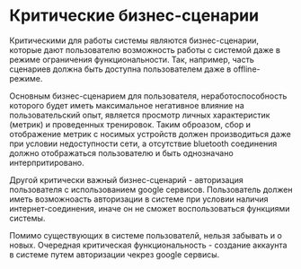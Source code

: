 # Критические бизнес-сценарии
Критическими для работы системы являются бизнес-сценарии, которые дают пользователю возможность работы с системой даже в режиме ограничения функциональности. Так, например, часть сценариев должна быть доступна пользователем даже в offline-режиме.

Основным бизнес-сценарием для пользователя, неработоспособность которого будет иметь максимальное негативное влияние на пользовательский опыт, является просмотр личных характеристик (метрик) и проведенных тренировок. Таким оброазом, сбор и отображение метрик с носимых устройств должен производиться даже при условии недоступности сети, а отсутствие bluetooth соединения должно отображаться пользователю и быть однозначано интерпритировано.

Другой критически важный бизнес-сценарий - авторизация пользователя с использованием google сервисов. Пользователь должен иметь возможноасть авторизации в системе при условии наличия интернет-соединения, иначе он не сможет воспользоваться функциями системы.

Помимо существующих в системе пользователй, нельзя забывать и о новых. Очередная критическая функциональность - создание аккаунта в системе путем авторизации чекрез google сервисы.
